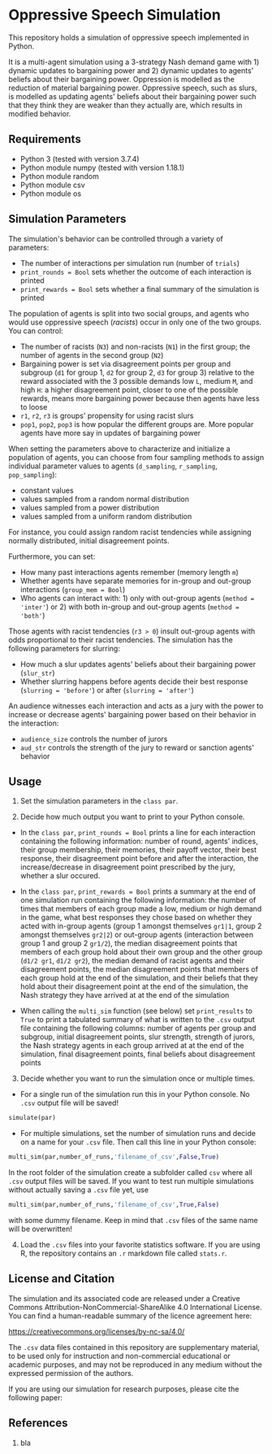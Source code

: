# Oppressive Speech Simulation

This repository holds a simulation of oppressive speech implemented in Python.

It is a multi-agent simulation using a 3-strategy Nash demand game with 1) dynamic updates to bargaining power and 2) dynamic updates to agents' beliefs about their bargaining power. Oppression is modelled as the reduction of material bargaining power. Oppressive speech, such as slurs, is modelled as updating agents' beliefs about their bargaining power such that they think they are weaker than they actually are, which results in modified behavior.

## Requirements

* Python 3 (tested with version 3.7.4)
* Python module numpy (tested with version 1.18.1)
* Python module random
* Python module csv
* Python module os

## Simulation Parameters

The simulation's behavior can be controlled through a variety of parameters:
* The number of interactions per simulation run (number of ```trials```)
* ```print_rounds = Bool``` sets whether the outcome of each interaction is printed
* ```print_rewards = Bool``` sets whether a final summary of the simulation is printed

The population of agents is split into two social groups, and agents who would use oppressive speech (*racists*) occur in only one of the two groups. You can control:

* The number of racists (```N3```) and non-racists (```N1```) in the first group; the number of agents in the second group (```N2```)
* Bargaining power is set via disagreement points per group and subgroup (```d1``` for group 1, ```d2``` for group 2, ```d3``` for group 3) relative to the reward associated with the 3 possible demands low ```L```, medium ```M```, and high ```H```: a higher disagreement point, closer to one of the possible rewards, means more bargaining power because then agents have less to loose 
* ```r1```, ```r2```, ```r3``` is groups' propensity for using racist slurs
* ```pop1```, ```pop2```, ```pop3``` is how popular the different groups are. More popular agents have more say in updates of bargaining power

When setting the parameters above to characterize and initialize a population of agents, you can choose from four sampling methods to assign individual parameter values to agents (```d_sampling```, ```r_sampling```, ```pop_sampling```):

* constant values
* values sampled from a random normal distribution
* values sampled from a power distribution
* values sampled from a uniform random distribution

For instance, you could assign random racist tendencies while assigning normally distributed, initial disagreement points.

Furthermore, you can set:

* How many past interactions agents remember (memory length ```m```)
* Whether agents have separate memories for in-group and out-group interactions (```group_mem = Bool```)
* Who agents can interact with: 1) only with out-group agents (```method = 'inter'```) or 2) with both in-group and out-group agents (```method = 'both'```)

Those agents with racist tendencies (```r3 > 0```) insult out-group agents with odds proportional to their racist tendencies. The simulation has the following parameters for slurring:

* How much a slur updates agents' beliefs about their bargaining power (```slur_str```)
* Whether slurring happens before agents decide their best response (```slurring = 'before'```) or after (```slurring = 'after'```)

An audience witnesses each interaction and acts as a jury with the power to increase or decrease agents' bargaining power based on their behavior in the interaction:

* ```audience_size``` controls the number of jurors
* ```aud_str``` controls the strength of the jury to reward or sanction agents' behavior

## Usage

1. Set the simulation parameters in the ```class par```.

2. Decide how much output you want to print to your Python console.
*  In the ```class par```, ```print_rounds = Bool``` prints a line for each interaction containing the following information: number of round, agents' indices, their group membership, their memories, their payoff vector, their best response, their disagreement point before and after the interaction, the increase/decrease in disagreement point prescribed by the jury, whether a slur occured.

* In the ```class par```, ```print_rewards = Bool``` prints a summary at the end of one simulation run containing the following information: the number of times that members of each group made a low, medium or high demand in the game, what best responses they chose based on whether they acted with in-group agents (group 1 amongst themselves ```gr1|1```, group 2 amongst themselves ```gr2|2```) or out-group agents (interaction between group 1 and group 2 ```gr1/2```), the median disagreement points that members of each group hold about their own group and the other group (```d1/2 gr1```, ```d1/2 gr2```), the median demand of racist agents and their disagreement points, the median disagreement points that members of each group hold at the end of the simulation, and their beliefs that they hold about their disagreement point at the end of the simulation, the Nash strategy they have arrived at at the end of the simulation

* When calling the ```multi_sim``` function (see below) set ```print_results``` to ```True``` to print a tabulated summary of what is written to the ```.csv``` output file containing the following columns: number of agents per group and subgroup, initial disagreement points, slur strength, strength of jurors, the Nash strategy agents in each group arrived at at the end of the simulation, final disagreement points, final beliefs about disagreement points

3. Decide whether you want to run the simulation once or multiple times.

* For a single run of the simulation run this in your Python console. No ```.csv``` output file will be saved!
```python
simulate(par)
```

* For multiple simulations, set the number of simulation runs and decide on a name for your ```.csv``` file. Then call this line in your Python console:
```python
multi_sim(par,number_of_runs,'filename_of_csv',False,True)
```
In the root folder of the simulation create a subfolder called ```csv``` where all ```.csv``` output files will be saved. If you want to test run multiple simulations without actually saving a ```.csv``` file yet, use
```python
multi_sim(par,number_of_runs,'filename_of_csv',True,False)
```
with some dummy filename. Keep in mind that ```.csv``` files of the same name will be overwritten!

4. Load the ```.csv``` files into your favorite statistics software. If you are using R, the repository contains an ```.r``` markdown file called ```stats.r```.

## License and Citation

The simulation and its associated code are released under a Creative Commons Attribution-NonCommercial-ShareAlike 4.0 International License. You can find a human-readable summary of the licence agreement here:

https://creativecommons.org/licenses/by-nc-sa/4.0/

The ```.csv``` data files contained in this repository are supplementary material, to be used only for instruction and non-commercial educational or academic purposes, and may not be reproduced in any medium without the expressed permission of the authors.

If you are using our simulation for research purposes, please cite the following paper:

## References

1. bla
